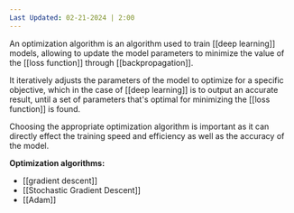 ```yaml
---
Last Updated: 02-21-2024 | 2:00
---
```

An optimization algorithm is an algorithm used to train [[deep learning]] models, allowing to update the model parameters to minimize the value of the [[loss function]] through [[backpropagation]].

It iteratively adjusts the parameters of the model to optimize for a specific objective, which in the case of [[deep learning]] is to output an accurate result, until a set of parameters that's optimal for minimizing the [[loss function]] is found.

Choosing the appropriate optimization algorithm is important as it can directly effect the training speed and efficiency as well as the accuracy of the model.

**Optimization algorithms:**
- [[gradient descent]]
- [[Stochastic Gradient Descent]]
- [[Adam]]